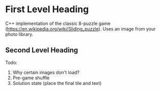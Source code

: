 # First Level Heading

C++ implementation of the classic 8-puzzle game (https://en.wikipedia.org/wiki/Sliding_puzzle).
Uses an image from your photo library.

## Second Level Heading
Todo:
1. Why certain images don't load?
2. Pre-game shuffle
3. Solution state (place the final tile and text)
